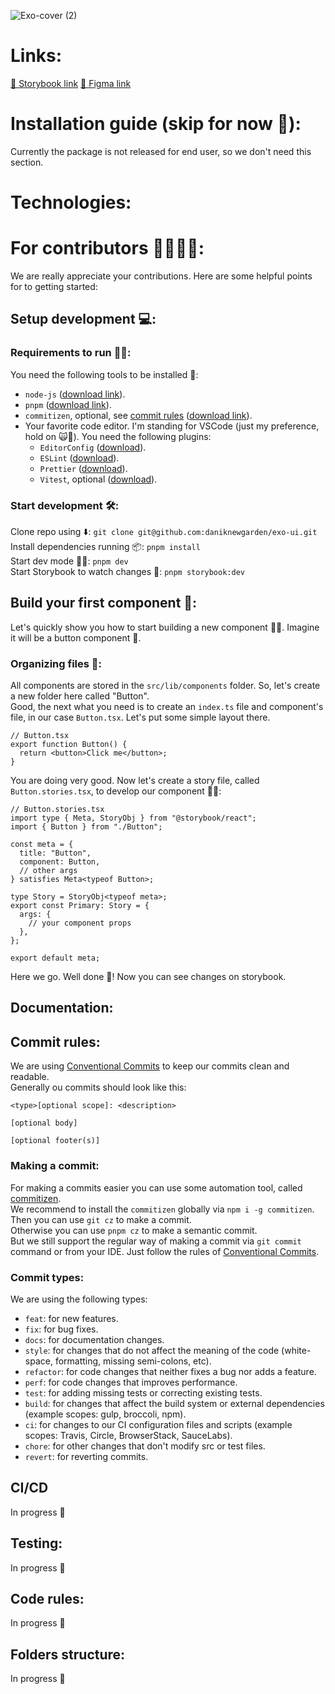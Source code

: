 ![Exo-cover (2)](https://github.com/daniknewgarden/exo-ui/assets/38109617/7c0a9d1b-3dcd-494f-91fb-001f130b99e1)
# Links:
[🧩 Storybook link](https://www.chromatic.com/library?appId=64d3eadfb3d5b8333ae70ad7)
[🎨 Figma link](https://www.figma.com/file/704It4Imc2BSHeIM65asRD/EXO-KIT-by-Anthony-Choren?type=design&node-id=0%3A1&mode=design&t=Qf7FmTiE4kyqISpP-1)

# Installation guide (skip for now 🚧):

Currently the package is not released for end user, so we don't need this section.

# Technologies:

# For contributors 👩‍💻👨‍💻:

We are really appreciate your contributions. Here are some helpful points for to getting started:

## Setup development 💻️:

### Requirements to run 🏃‍♂️:

You need the following tools to be installed 🔧:

- `node-js` ([download link](https://nodejs.org/en/download)).
- `pnpm` ([download link](https://pnpm.io/installation)).
- `commitizen`, optional, see [commit rules](#commit-rules) ([download link](https://github.com/commitizen/cz-cli)).
- Your favorite code editor. I'm standing for VSCode (just my preference, hold on 🙀🫸). You need the following plugins:
  - `EditorConfig` ([download](https://editorconfig.org/#download)).
  - `ESLint` ([download](https://eslint.org/docs/latest/use/integrations#editors)).
  - `Prettier` ([download](https://prettier.io/docs/en/editors)).
  - `Vitest`, optional ([download](https://vitest.dev/guide/ide.html)).

### Start development 🛠️:

Clone repo using ⬇️: `git clone git@github.com:daniknewgarden/exo-ui.git` <br>
Install dependencies running 📦️: `pnpm install` <br>
Start dev mode 👩‍💻: `pnpm dev` <br>
Start Storybook to watch changes 📕: `pnpm storybook:dev` <br>

## Build your first component 🧩:

Let's quickly show you how to start building a new component 🏃‍♀️. Imagine it will be a button component 🔘.

### Organizing files 📂:

All components are stored in the `src/lib/components` folder. So, let's create a new folder here called "Button". <br>
Good, the next what you need is to create an `index.ts` file and component's file, in our case `Button.tsx`. Let's put some simple layout there. <br>

```tsx
// Button.tsx
export function Button() {
  return <button>Click me</button>;
}
```

You are doing very good. Now let's create a story file, called `Button.stories.tsx`, to develop our component 👨‍💻: <br>

```tsx
// Button.stories.tsx
import type { Meta, StoryObj } from "@storybook/react";
import { Button } from "./Button";

const meta = {
  title: "Button",
  component: Button,
  // other args
} satisfies Meta<typeof Button>;

type Story = StoryObj<typeof meta>;
export const Primary: Story = {
  args: {
    // your component props
  },
};

export default meta;
```

Here we go. Well done 🤗! Now you can see changes on storybook.

## Documentation:

## Commit rules:

We are using [Conventional Commits](https://www.conventionalcommits.org/en/v1.0.0/) to keep our commits clean and readable. <br>
Generally ou commits should look like this:

```
<type>[optional scope]: <description>

[optional body]

[optional footer(s)]
```

### Making a commit:

For making a commits easier you can use some automation tool, called [commitizen](https://commitizen-tools.github.io/commitizen/). <br>
We recommend to install the `commitizen` globally via `npm i -g commitizen`. Then you can use `git cz` to make a commit. <br>
Otherwise you can use `pnpm cz` to make a semantic commit. <br>
But we still support the regular way of making a commit via `git commit` command or from your IDE. Just follow the rules of [Conventional Commits](https://www.conventionalcommits.org/en/v1.0.0/). <br>

### Commit types:

We are using the following types:

- `feat`: for new features.
- `fix`: for bug fixes.
- `docs`: for documentation changes.
- `style`: for changes that do not affect the meaning of the code (white-space, formatting, missing semi-colons, etc).
- `refactor`: for code changes that neither fixes a bug nor adds a feature.
- `perf`: for code changes that improves performance.
- `test`: for adding missing tests or correcting existing tests.
- `build`: for changes that affect the build system or external dependencies (example scopes: gulp, broccoli, npm).
- `ci`: for changes to our CI configuration files and scripts (example scopes: Travis, Circle, BrowserStack, SauceLabs).
- `chore`: for other changes that don't modify src or test files.
- `revert`: for reverting commits.

## CI/CD

In progress 🚧

## Testing:

In progress 🚧

## Code rules:

In progress 🚧

## Folders structure:

In progress 🚧
